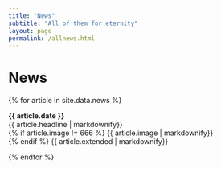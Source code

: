 ```yaml
---
title: "News"
subtitle: "All of them for eternity"
layout: page
permalink: /allnews.html
---
```


# News

{% for article in site.data.news %}
<p><b>{{ article.date }}</b> <br line-height="120%"> 
  {{ article.headline | markdownify}} <br line-height="120%"> 
  {% if article.image != 666 %} 
  {{ article.image | markdownify}} <br line-height="120%">
  {% endif %}
  {{ article.extended | markdownify}}</p>
{% endfor %}
